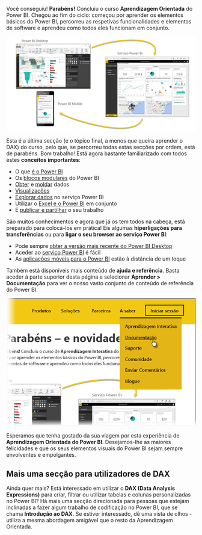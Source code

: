 Você conseguiu! **Parabéns!** Concluiu o curso **Aprendizagem Orientada** do Power BI. Chegou ao fim do ciclo: começou por aprender os elementos básicos do Power BI, percorreu as respetivas funcionalidades e elementos de software e aprendeu como todos eles funcionam em conjunto.

![](media/6-5-guided-learning-completion/c0a0_2.png)

Esta é a última secção (e o tópico final, a menos que queira aprender o DAX) do curso, pelo que, se percorreu todas estas secções por ordem, está de parabéns. Bom trabalho! Está agora bastante familiarizado com todos estes **conceitos importantes**:

* O que [é o Power BI](0-0-what-is-power-bi.md)
* Os [blocos modulares](0-0b-building-blocks-power-bi.md) do Power BI
* [Obter](1-2-connect-to-data-sources-in-power-bi-desktop.md) e [moldar](2-1-intro-modeling-data.md) dados
* [Visualizações](3-1-intro-visualizations.md)
* [Explorar dados](4-0-intro-power-bi-service.md) no serviço Power BI
* Utilizar o [Excel e o Power BI](5-1-intro-excel-data.md) em conjunto
* E [publicar e partilhar](6-0-intro-content-packs-groups.md) o seu trabalho

São muitos conhecimentos e agora que já os tem todos na cabeça, está preparado para colocá-los em prática! Eis algumas **hiperligações para transferências** ou para **ligar o seu browser ao serviço Power BI**:

* Pode sempre [obter a versão mais recente do Power BI Desktop](https://powerbi.microsoft.com/desktop)
* Aceder ao [serviço Power BI](https://powerbi.microsoft.com/) é fácil
* As [aplicações móveis para o Power BI](https://powerbi.microsoft.com/mobile/) estão à distância de um toque

Também está disponíveis mais conteúdo de **ajuda e referência**. Basta aceder à parte superior desta página e selecionar **Aprender > Documentação** para ver o nosso vasto conjunto de conteúdo de referência do Power BI.

![](media/6-5-guided-learning-completion/6-5_1.png)

Esperamos que tenha gostado da sua viagem por esta experiência de **Aprendizagem Orientada do Power BI**. Desejamos-lhe as maiores felicidades e que os seus elementos visuais do Power BI sejam sempre envolventes e empolgantes.

## <a name="one-more-section-for-dax-users"></a>Mais uma secção para utilizadores de DAX
Ainda quer mais? Está interessado em utilizar o **DAX (Data Analysis Expressions)** para criar, filtrar ou utilizar tabelas e colunas personalizadas no Power BI? Há mais uma secção direcionada para pessoas que estejam inclinadas a fazer algum trabalho de codificação no Power BI, que se chama **Introdução ao DAX**. Se estiver interessado, dê uma vista de olhos - utiliza a mesma abordagem amigável que o resto da Aprendizagem Orientada.

